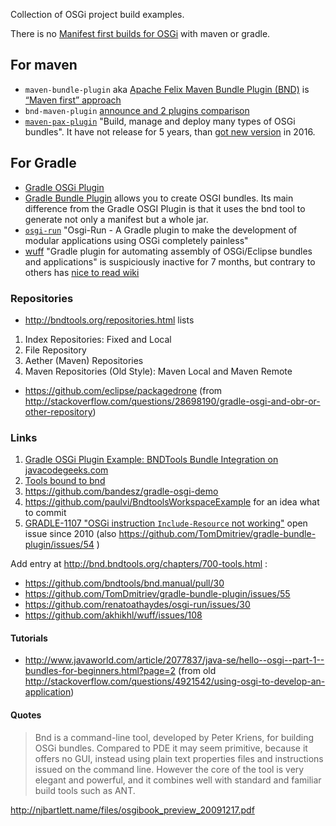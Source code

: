 
Collection of OSGi project build examples.

There is no [Manifest first builds for OSGi](http://stackoverflow.com/questions/35629891/manifest-first-osgi-build-with-gradle-migrating-from-ant-to-gradle) with maven or gradle.

## For maven

- `maven-bundle-plugin`
aka [Apache Felix Maven Bundle Plugin (BND)](http://felix.apache.org/documentation/subprojects/apache-felix-maven-bundle-plugin-bnd.html)
is [“Maven first” approach](http://bnd.bndtools.org/tools/maven-felix.html) 
- `bnd-maven-plugin` [announce and 2 plugins comparison](http://njbartlett.name/2015/03/27/announcing-bnd-maven-plugin.html)
- [`maven-pax-plugin`](https://github.com/ops4j/org.ops4j.pax.construct) "Build, manage and deploy many types of OSGi bundles". It have not release for 5 years, than [got new version](http://mvnrepository.com/artifact/org.ops4j/maven-pax-plugin) in 2016.

## For Gradle

- [Gradle OSGi Plugin](https://docs.gradle.org/current/userguide/osgi_plugin.html)
- [Gradle Bundle Plugin](https://github.com/TomDmitriev/gradle-bundle-plugin) allows you to create OSGI bundles. Its main difference from the Gradle OSGI Plugin is that it uses the bnd tool to generate not only a manifest but a whole jar.
- [`osgi-run`](https://github.com/renatoathaydes/osgi-run) "Osgi-Run - A Gradle plugin to make the development of modular applications using OSGi completely painless"
- [wuff](https://github.com/akhikhl/wuff) "Gradle plugin for automating assembly of OSGi/Eclipse bundles and applications" is suspiciously inactive for 7 months, but contrary to others has [nice to read wiki](https://github.com/akhikhl/wuff/wiki/)


### Repositories

- http://bndtools.org/repositories.html lists 

1. Index Repositories: Fixed and Local
2. File Repository
3. Aether (Maven) Repositories
4. Maven Repositories (Old Style): Maven Local and Maven Remote

- https://github.com/eclipse/packagedrone (from http://stackoverflow.com/questions/28698190/gradle-osgi-and-obr-or-other-repository)

### Links

1. [Gradle OSGi Plugin Example: BNDTools Bundle Integration on javacodegeeks.com](https://examples.javacodegeeks.com/core-java/gradle/gradle-osgi-plugin-example/)
1. [Tools bound to bnd](http://bnd.bndtools.org/chapters/700-tools.html)
2. https://github.com/bandesz/gradle-osgi-demo
3. https://github.com/paulvi/BndtoolsWorkspaceExample for an idea what to commit
3. [GRADLE-1107 "OSGi instruction `Include-Resource` not working"](https://issues.gradle.org/browse/GRADLE-1107)
 open issue since 2010 (also https://github.com/TomDmitriev/gradle-bundle-plugin/issues/54 )


Add entry at http://bnd.bndtools.org/chapters/700-tools.html :
- https://github.com/bndtools/bnd.manual/pull/30
- https://github.com/TomDmitriev/gradle-bundle-plugin/issues/55
- https://github.com/renatoathaydes/osgi-run/issues/30
- https://github.com/akhikhl/wuff/issues/108

#### Tutorials

- http://www.javaworld.com/article/2077837/java-se/hello--osgi--part-1--bundles-for-beginners.html?page=2 (from old http://stackoverflow.com/questions/4921542/using-osgi-to-develop-an-application)

#### Quotes

> Bnd is a command-line tool, developed by Peter Kriens, for building OSGi
bundles. Compared to PDE it may seem primitive, because it offers no GUI,
instead using plain text properties files and instructions issued on the command
line. However the core of the tool is very elegant and powerful, and it combines
well with standard and familiar build tools such as ANT.

http://njbartlett.name/files/osgibook_preview_20091217.pdf
